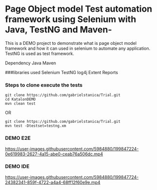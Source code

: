 # Page Object model Test automation framework using Selenium with Java, TestNG and Maven-
This is a DEMO project to demonstrate what is page object model framework and how it can used in selenium to automate any application.
TestNG is used as test framework.

Dependency
Java
Maven

###libraries used
Selenium
TestNG
log4j
Extent Reports

### Steps to clone execute the tests
```
git clone https://github.com/gabrielstanica/Trial.git
cd KatalonDEMO
mvn clean test
```
OR
```
git clone https://github.com/gabrielstanica/Trial.git
mvn test -Dtestset=testng.xm
```


### DEMO E2E

https://user-images.githubusercontent.com/5984880/199847224-0e619983-2627-4a15-abe0-ceab76a506dc.mp4

### DEMO IDE



https://user-images.githubusercontent.com/5984880/199847724-24382341-859f-4722-a4a4-68ff12f60e9e.mp4



